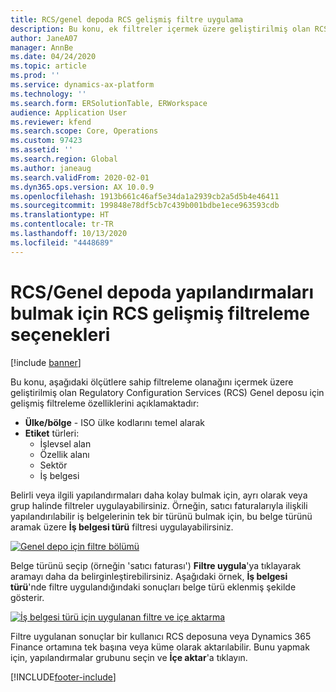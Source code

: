 ```yaml
---
title: RCS/genel depoda RCS gelişmiş filtre uygulama
description: Bu konu, ek filtreler içermek üzere geliştirilmiş olan RCS Genel deposu için gelişmiş filtreleme özelliklerini açıklamaktadır.
author: JaneA07
manager: AnnBe
ms.date: 04/24/2020
ms.topic: article
ms.prod: ''
ms.service: dynamics-ax-platform
ms.technology: ''
ms.search.form: ERSolutionTable, ERWorkspace
audience: Application User
ms.reviewer: kfend
ms.search.scope: Core, Operations
ms.custom: 97423
ms.assetid: ''
ms.search.region: Global
ms.author: janeaug
ms.search.validFrom: 2020-02-01
ms.dyn365.ops.version: AX 10.0.9
ms.openlocfilehash: 1913b661c46af5e34da1a2939cb2a5d5b4e46411
ms.sourcegitcommit: 199848e78df5cb7c439b001bdbe1ece963593cdb
ms.translationtype: HT
ms.contentlocale: tr-TR
ms.lasthandoff: 10/13/2020
ms.locfileid: "4448689"
---
```

# <a name="rcs-enhanced-filtering-options-for-finding-configurations-in-the-rcsglobal-repository"></a>RCS/Genel depoda yapılandırmaları bulmak için RCS gelişmiş filtreleme seçenekleri

[!include [banner](../includes/banner.md)]

Bu konu, aşağıdaki ölçütlere sahip filtreleme olanağını içermek üzere geliştirilmiş olan Regulatory Configuration Services (RCS) Genel deposu için gelişmiş filtreleme özelliklerini açıklamaktadır: 
- **Ülke/bölge** - ISO ülke kodlarını temel alarak  
- **Etiket** türleri:
  - İşlevsel alan
  - Özellik alanı
  - Sektör 
  - İş belgesi 

Belirli veya ilgili yapılandırmaları daha kolay bulmak için, ayrı olarak veya grup halinde filtreler uygulayabilirsiniz. Örneğin, satıcı faturalarıyla ilişkili yapılandırılabilir iş belgelerinin tek bir türünü bulmak için, bu belge türünü aramak üzere **İş belgesi türü** filtresi uygulayabilirsiniz. 

[![Genel depo için filtre bölümü](media/rcs-enhanced-filter-section.JPG)](./media/rcs-enhanced-filter-section.JPG) 

Belge türünü seçip (örneğin 'satıcı faturası') **Filtre uygula**'ya tıklayarak aramayı daha da belirginleştirebilirsiniz. Aşağıdaki örnek, **İş belgesi türü**'nde filtre uygulandığındaki sonuçları belge türü eklenmiş şekilde gösterir. 

[![İş belgesi türü için uygulanan filtre ve içe aktarma](media/rcs-enhanced-filtering-applied.JPG)](./media/rcs-enhanced-filtering-applied.JPG) 

Filtre uygulanan sonuçlar bir kullanıcı RCS deposuna veya Dynamics 365 Finance ortamına tek başına veya küme olarak aktarılabilir. Bunu yapmak için, yapılandırmalar grubunu seçin ve **İçe aktar**'a tıklayın.


[!INCLUDE[footer-include](../../includes/footer-banner.md)]